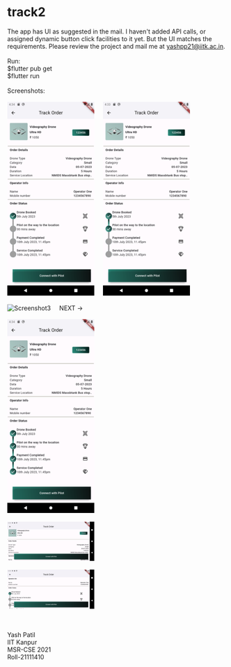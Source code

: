 # track2

The app has UI as suggested in the mail. I haven't added API calls, or assigned dynamic button click facilities to it yet. But the UI matches the requirements. Please review the project and mail me at yashpp21@iitk.ac.in.<br>
 <br>
Run:<br>
$flutter pub get <br>
$flutter run <br>
 <br>
Screenshots: <br><br>
<img src="./assets/0.png" alt="Screenshot1" width="200" /> &nbsp; &nbsp; <img src="./assets/1.png" alt="Screenshot2" width="200" /> <br><br>
<img src="./assets/2.png" alt="Screenshot3" width="200" /> &nbsp; &nbsp;  NEXT -> <br><br>
<img src="./assets/3.png" alt="Screenshot4" width="200" /><br><br>
<img src="./assets/4.png" alt="Screenshot5" width="200" /><br><br>
<img src="./assets/5.png" alt="Screenshot6" width="200" /><br><br>

 <br>
Yash Patil <br>
IIT Kanpur <br>
MSR-CSE 2021 <br>
Roll-21111410 <be>
 <br>





